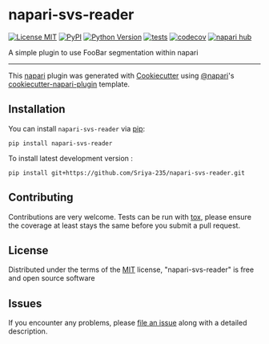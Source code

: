 # napari-svs-reader

[![License MIT](https://img.shields.io/pypi/l/napari-svs-reader.svg?color=green)](https://github.com/Sriya-235/napari-svs-reader/raw/main/LICENSE)
[![PyPI](https://img.shields.io/pypi/v/napari-svs-reader.svg?color=green)](https://pypi.org/project/napari-svs-reader)
[![Python Version](https://img.shields.io/pypi/pyversions/napari-svs-reader.svg?color=green)](https://python.org)
[![tests](https://github.com/Sriya-235/napari-svs-reader/workflows/tests/badge.svg)](https://github.com/Sriya-235/napari-svs-reader/actions)
[![codecov](https://codecov.io/gh/Sriya-235/napari-svs-reader/branch/main/graph/badge.svg)](https://codecov.io/gh/Sriya-235/napari-svs-reader)
[![napari hub](https://img.shields.io/endpoint?url=https://api.napari-hub.org/shields/napari-svs-reader)](https://napari-hub.org/plugins/napari-svs-reader)

A simple plugin to use FooBar segmentation within napari

----------------------------------

This [napari] plugin was generated with [Cookiecutter] using [@napari]'s [cookiecutter-napari-plugin] template.

<!--
Don't miss the full getting started guide to set up your new package:
https://github.com/napari/cookiecutter-napari-plugin#getting-started

and review the napari docs for plugin developers:
https://napari.org/stable/plugins/index.html
-->

## Installation

You can install `napari-svs-reader` via [pip]:

    pip install napari-svs-reader



To install latest development version :

    pip install git+https://github.com/Sriya-235/napari-svs-reader.git


## Contributing

Contributions are very welcome. Tests can be run with [tox], please ensure
the coverage at least stays the same before you submit a pull request.

## License

Distributed under the terms of the [MIT] license,
"napari-svs-reader" is free and open source software

## Issues

If you encounter any problems, please [file an issue] along with a detailed description.

[napari]: https://github.com/napari/napari
[Cookiecutter]: https://github.com/audreyr/cookiecutter
[@napari]: https://github.com/napari
[MIT]: http://opensource.org/licenses/MIT
[BSD-3]: http://opensource.org/licenses/BSD-3-Clause
[GNU GPL v3.0]: http://www.gnu.org/licenses/gpl-3.0.txt
[GNU LGPL v3.0]: http://www.gnu.org/licenses/lgpl-3.0.txt
[Apache Software License 2.0]: http://www.apache.org/licenses/LICENSE-2.0
[Mozilla Public License 2.0]: https://www.mozilla.org/media/MPL/2.0/index.txt
[cookiecutter-napari-plugin]: https://github.com/napari/cookiecutter-napari-plugin

[file an issue]: https://github.com/Sriya-235/napari-svs-reader/issues

[napari]: https://github.com/napari/napari
[tox]: https://tox.readthedocs.io/en/latest/
[pip]: https://pypi.org/project/pip/
[PyPI]: https://pypi.org/
